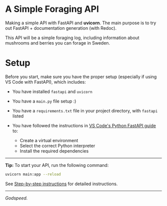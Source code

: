 # A Simple Foraging API

Making a simple API with FastAPI and **uvicorn**.
The main purpose is to try out FastAPI + documentation generation (with Redoc).

This API will be a simple foraging log, including information about mushrooms and berries you can forage in Sweden.

# Setup

Before you start, make sure you have the proper setup (especially if using VS Code with FastAPI), which includes:

* You have installed `fastapi` and `uvicorn`

* You have a `main.py` file setup :)

* You have a `requirements.txt` file in your project directory, with `fastapi` listed

* You have followed the instructions in [VS Code's Python FastAPI guide](https://code.visualstudio.com/docs/python/tutorial-fastapi) to:
    * Create a virtual environment
    * Select the correct Python interpreter
    * Install the required dependencies

---

**Tip:** To start your API, run the following command:

```bash
uvicorn main:app --reload
```

See [Step-by-step instructions](./steps.md) for detailed instructions.

---

*Godspeed.*


